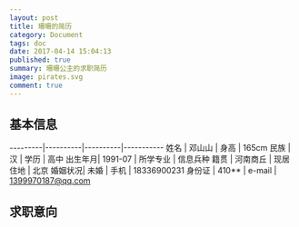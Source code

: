 ```yaml
---
layout: post
title: 珊珊的简历
category: Document
tags: doc
date: 2017-04-14 15:04:13
published: true
summary: 珊珊公主的求职简历
image: pirates.svg
comment: true
---
```


## 基本信息

---------|----------|----------|-----------
 姓名    | 邓山山   | 身高     | 165cm 
 民族    | 汉       | 学历     | 高中
 出生年月| 1991-07  | 所学专业 | 信息兵种
 籍贯    | 河南商丘 | 现居住地 | 北京
 婚姻状况| 未婚     | 手机     | 18336900231
 身份证  | 410**    | e-mail   | 1399970187@qq.com

## 求职意向

